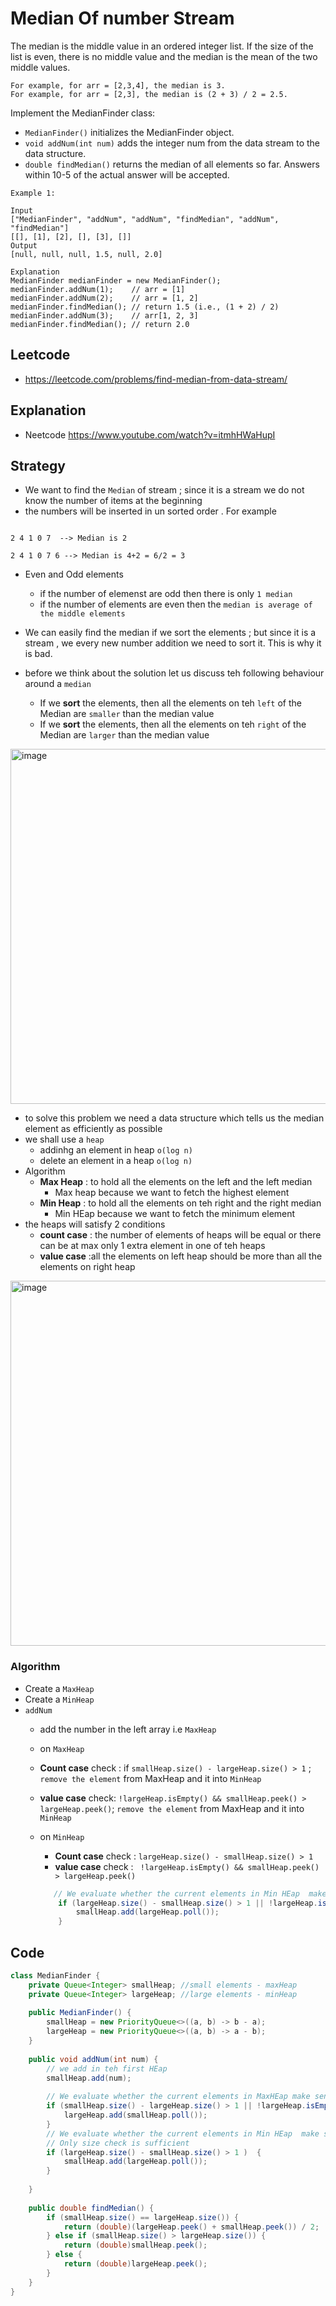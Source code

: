 # Median Of number Stream
The median is the middle value in an ordered integer list. If the size of the list is even, there is no middle value and the median is the mean of the two middle values.

````
For example, for arr = [2,3,4], the median is 3.
For example, for arr = [2,3], the median is (2 + 3) / 2 = 2.5.
````
Implement the MedianFinder class:

- `MedianFinder()` initializes the MedianFinder object.
- `void addNum(int num)` adds the integer num from the data stream to the data structure.
- `double findMedian()` returns the median of all elements so far. Answers within 10-5 of the actual answer will be accepted.
 
````
Example 1:

Input
["MedianFinder", "addNum", "addNum", "findMedian", "addNum", "findMedian"]
[[], [1], [2], [], [3], []]
Output
[null, null, null, 1.5, null, 2.0]

Explanation
MedianFinder medianFinder = new MedianFinder();
medianFinder.addNum(1);    // arr = [1]
medianFinder.addNum(2);    // arr = [1, 2]
medianFinder.findMedian(); // return 1.5 (i.e., (1 + 2) / 2)
medianFinder.addNum(3);    // arr[1, 2, 3]
medianFinder.findMedian(); // return 2.0

````
## Leetcode
- https://leetcode.com/problems/find-median-from-data-stream/
## Explanation
- Neetcode https://www.youtube.com/watch?v=itmhHWaHupI

## Strategy 
- We want to find the `Median` of stream ; since it is a stream we do not know the number of items at the beginning 
- the numbers will be inserted in un sorted order . For example 
````logs

2 4 1 0 7  --> Median is 2

2 4 1 0 7 6 --> Median is 4+2 = 6/2 = 3

````
- Even and Odd elements 
  - if the number of elemenst are odd then there is only `1 median` 
  - if the number of elements are even then the `median is average of the middle elements`

-  We can easily find the median if we sort the elements ; but since it is a stream , we every new number addition we need to sort it. This is why it is bad. 


- before we think about the solution let us discuss teh following behaviour around a `median`
  - If we **sort** the elements, then all the elements on teh `left` of the Median are `smaller`
   than the median value
  - If we **sort** the elements, then all the elements on teh `right` of the Median are `larger`
   than the median value

<img width="568" alt="image" src="https://user-images.githubusercontent.com/8110582/178153110-6812403c-4ced-4a27-a13a-f51e9c4d3577.png">


- to solve this problem we need a data structure which tells us the median element as efficiently as possible 
- we shall use a `heap` 
  - addinhg an element in heap `o(log n)`
  - delete an element in a heap `o(log n)` 
- Algorithm 
  - **Max Heap** : to hold all the elements on the left  and the left median  
     - Max heap because we want to fetch the highest element 
  - **Min Heap** : to hold all the elements on teh right and the right median 
     - Min HEap because we want to fetch the minimum element 
- the heaps will satisfy 2 conditions 
  - **count case** : the number of elements of heaps will be equal or there can be at max only 1 extra element in one of teh heaps 
  - **value case** :all the elements on left heap should be more than all the elements on right heap 

<img width="584" alt="image" src="https://user-images.githubusercontent.com/8110582/178153162-b62ecfb1-8e2b-45e9-bb18-7945980aa3e3.png">

### Algorithm 

- Create a `MaxHeap` 
- Create a `MinHeap`
- `addNum`
  -  add the number in the left array i.e `MaxHeap`
  -  on `MaxHeap`
    - **Count case** check : if `smallHeap.size() - largeHeap.size() > 1` ; `remove the element` from MaxHeap and it into `MinHeap`
    - **value case** check: `!largeHeap.isEmpty() && smallHeap.peek() > largeHeap.peek()`;  `remove the element` from MaxHeap and it into `MinHeap`

  - on `MinHeap`
    -    **Count case** check : `largeHeap.size() - smallHeap.size() > 1 `
    -    **value case** check : ` !largeHeap.isEmpty() && smallHeap.peek()  > largeHeap.peek()`
    ````java
       // We evaluate whether the current elements in Min HEap  make sense
        if (largeHeap.size() - smallHeap.size() > 1 || !largeHeap.isEmpty() && smallHeap.peek()  > largeHeap.peek())  {
            smallHeap.add(largeHeap.poll());
        }
    ````
## Code 
````java
class MedianFinder {
    private Queue<Integer> smallHeap; //small elements - maxHeap
    private Queue<Integer> largeHeap; //large elements - minHeap
    
    public MedianFinder() {
        smallHeap = new PriorityQueue<>((a, b) -> b - a);
        largeHeap = new PriorityQueue<>((a, b) -> a - b);
    }
    
    public void addNum(int num) {
        // we add in teh first HEap
        smallHeap.add(num);
        
        // We evaluate whether the current elements in MaxHEap make sense
        if (smallHeap.size() - largeHeap.size() > 1 || !largeHeap.isEmpty() && smallHeap.peek() > largeHeap.peek()) {
            largeHeap.add(smallHeap.poll());
        }
        // We evaluate whether the current elements in Min HEap  make sense
        // Only size check is sufficient
        if (largeHeap.size() - smallHeap.size() > 1 )  {
            smallHeap.add(largeHeap.poll());
        }
          
    }
    
    public double findMedian() {
        if (smallHeap.size() == largeHeap.size()) {
            return (double)(largeHeap.peek() + smallHeap.peek()) / 2;
        } else if (smallHeap.size() > largeHeap.size()) {
            return (double)smallHeap.peek();
        } else {
            return (double)largeHeap.peek();
        }
    }
}
````

